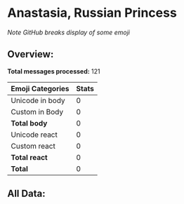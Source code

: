 # Anastasia, Russian Princess

*Note GitHub breaks display of some emoji*

## Overview:

**Total messages processed:** 121

Emoji Categories | Stats
-------|--------
Unicode in body | 0
Custom in Body | 0
**Total body** | 0
Unicode react | 0
Custom react | 0
**Total react** | 0
**Total** | 0

## All Data:

